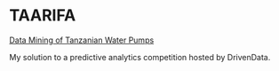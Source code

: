 # TAARIFA
[Data Mining of Tanzanian Water Pumps](http://www.drivendata.org/competitions/7/)   

My solution to a predictive analytics competition hosted by DrivenData.